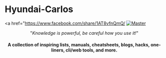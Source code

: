 # Hyundai-Carlos
<a href="https://www.facebook.com/share/1AT8vfnQmQ/
  <a href="https://github.com/trimstray/the-book-of-secret-knowledge">
    <img
     src="https://github.com/storage/emulated/0/DCIM/Githubpic/S1.jpg" src="https://github.com/trimstray/the-book-of-secret-knowledge/blob/master/static/img/the-book-of-secret-knowledge-preview.png" alt="Master">
  </a>
</p>

<p align="center">"<i>Knowledge is powerful, be careful how you use it!</i>"</p>

<h4 align="center">A collection of inspiring lists, manuals, cheatsheets, blogs, hacks, one-liners, cli/web tools, and more.</h4>
